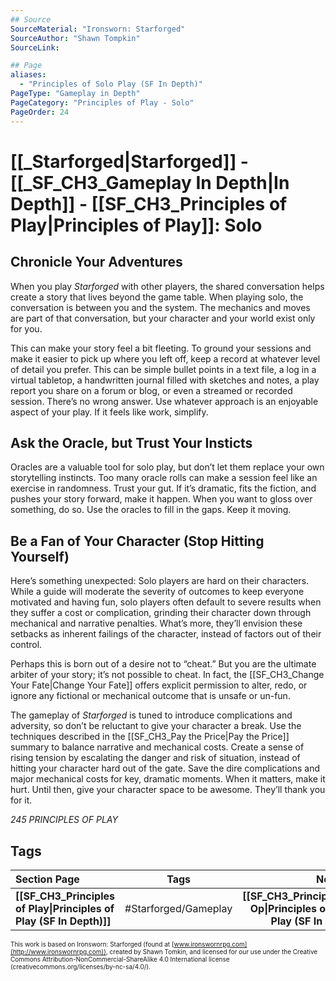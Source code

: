 ```yaml
---
## Source
SourceMaterial: "Ironsworn: Starforged"
SourceAuthor: "Shawn Tompkin"
SourceLink: 

## Page
aliases:
  - "Principles of Solo Play (SF In Depth)"
PageType: "Gameplay in Depth"
PageCategory: "Principles of Play - Solo"
PageOrder: 24
---
```

# [[_Starforged|Starforged]] - [[_SF_CH3_Gameplay In Depth|In Depth]] - [[SF_CH3_Principles of Play|Principles of Play]]: Solo
## Chronicle Your Adventures
When you play _Starforged_ with other players, the shared conversation helps create a story that lives beyond the game table. When playing solo, the conversation is between you and the system. The mechanics and moves are part of that conversation, but your character and your world exist only for you.

This can make your story feel a bit fleeting. To ground your sessions and make it easier to pick up where you left off, keep a record at whatever level of detail you prefer. This can be simple bullet points in a text file, a log in a virtual tabletop, a handwritten journal filled with sketches and notes, a play report you share on a forum or blog, or even a streamed or recorded session. There’s no wrong answer. Use whatever approach is an enjoyable aspect of your play. If it feels like work, simplify.

## Ask the Oracle, but Trust Your Insticts
Oracles are a valuable tool for solo play, but don’t let them replace your own storytelling instincts. Too many oracle rolls can make a session feel like an exercise in randomness. Trust your gut. If it’s dramatic, fits the fiction, and pushes your story forward, make it happen. When you want to gloss over something, do so. Use the oracles to fill in the gaps. Keep it moving.

## Be a Fan of Your Character (Stop Hitting Yourself)
Here’s something unexpected: Solo players are hard on their characters. While a guide will moderate the severity of outcomes to keep everyone motivated and having fun, solo players often default to severe results when they suffer a cost or complication, grinding their character down through mechanical and narrative penalties. What’s more, they’ll envision these setbacks as inherent failings of the character, instead of factors out of their control.

Perhaps this is born out of a desire not to “cheat.” But you are the ultimate arbiter of your story; it’s not possible to cheat. In fact, the [[SF_CH3_Change Your Fate|Change Your Fate]] offers explicit permission to alter, redo, or ignore any fictional or mechanical outcome that is unsafe or un-fun.

The gameplay of _Starforged_ is tuned to introduce complications and adversity, so don’t be reluctant to give your character a break. Use the techniques described in the [[SF_CH3_Pay the Price|Pay the Price]] summary to balance narrative and mechanical costs. Create a sense of rising tension by escalating the danger and risk of situation, instead of hitting your character hard out of the gate. Save the dire complications and major mechanical costs for key, dramatic moments. When it matters, make it hurt. Until then, give your character space to be awesome. They’ll thank you for it.

*245 PRINCIPLES OF PLAY*

## Tags
| Section Page | Tags | Next Page |
|:--- |:---:| ---:|
| **[[SF_CH3_Principles of Play\|Principles of Play (SF In Depth)]]** | #Starforged/Gameplay | **[[SF_CH3_Principles_Co-Op\|Principles of Co-Op Play (SF In Depth)]]** |

<font size=-2>This work is based on Ironsworn: Starforged (found at [www.ironswornrpg.com](http://www.ironswornrpg.com)), created by Shawn Tomkin, and licensed for our use under the Creative Commons Attribution-NonCommercial-ShareAlike 4.0 International license  (creativecommons.org/licenses/by-nc-sa/4.0/).</font>